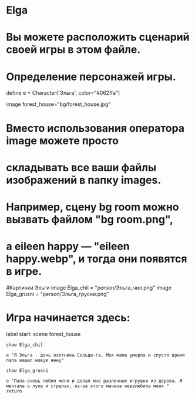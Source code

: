 # Elga
# Вы можете расположить сценарий своей игры в этом файле.

# Определение персонажей игры.
define e = Character('Эльга', color="#062ffa")

image forest_house="bg/forest_house.jpg"


# Вместо использования оператора image можете просто
# складывать все ваши файлы изображений в папку images.
# Например, сцену bg room можно вызвать файлом "bg room.png",
# а eileen happy — "eileen happy.webp", и тогда они появятся в игре.

#Картинки Эльги
image Elga_chil = "person/Эльга_чил.png"
image Elga_grusni = "person/Эльга_грусни.png"

# Игра начинается здесь:
label start:
    scene forest_house

    show Elga_chil

    e "Я Эльга - дочь охотника Сольди-га. Моя мама умерла и спустя время папа нашел новую жену"

    show Elga_grusni
    
    e "Папа очень любил меня и делал мне различные игрушки из дерева. Я мечтала о луке и стрелах, из-за этого мачеха невзлюбила меня "
    return
